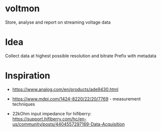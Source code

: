 # voltmon
Store, analyse and report on streaming voltage data

# Idea
Collect data at highest possible resolution and bitrate
Prefix with metadata

# Inspiration
 * https://www.analog.com/en/products/ade9430.html

 * https://www.mdpi.com/1424-8220/22/20/7769 - measurement techniques

 * 22kOhm input impedance for hifiberry: https://support.hifiberry.com/hc/en-us/community/posts/4404557297169-Data-Acquisition


